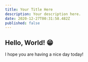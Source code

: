 ```yaml
---
title: Your Title Here
description: Your description here.
date: 2020-12-27T00:31:58.482Z
published: false
---
```


## Hello, World! 😁

I hope you are having a nice day today!
